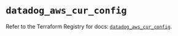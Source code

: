 # `datadog_aws_cur_config`

Refer to the Terraform Registry for docs: [`datadog_aws_cur_config`](https://registry.terraform.io/providers/datadog/datadog/3.78.0/docs/resources/aws_cur_config).
